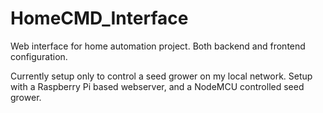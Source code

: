 # HomeCMD_Interface
Web interface for home automation project. Both backend and frontend configuration.

Currently setup only to control a seed grower on my local network. Setup with a Raspberry Pi based webserver, and a NodeMCU controlled seed grower.
